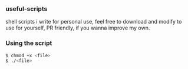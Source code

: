 ### useful-scripts
shell scripts i write for personal use, feel free to download and modify to use for yourself, PR friendly, if you wanna improve my own.

### Using the script
```bash
$ chmod +x <file>
$ ./<file>
```
